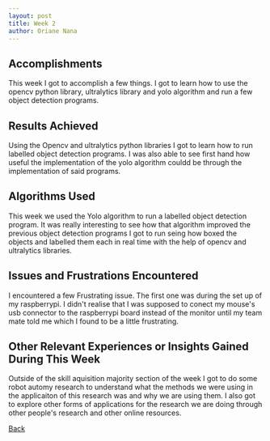 ```yaml
---
layout: post
title: Week 2
author: Oriane Nana
---
```

## Accomplishments
   This week I got to accomplish a few things. I got to learn how to use the opencv python library, ultralytics library and yolo algorithm and run a few object detection programs.
## Results Achieved 
   Using the Opencv and ultralytics python libraries I got to learn how to run labelled object detection programs. I was also able to see first hand how useful the implementation of the yolo algorithm couldd be through the implementation of said programs.
## Algorithms Used 
   This week we used the Yolo algorithm to run a labelled object detection program. It was really interesting to see how that algorithm improved the previous object detection programs I got to run seing how boxed the objects and labelled them each in real time with the help of opencv and ultralytics libraries.
## Issues and Frustrations Encountered
   I encountered a few Frustrating issue. The first one was during the set up of my raspberrypi. I didn't realise that I was supposed to conect my mouse's usb connector to the raspberrypi board instead of the monitor until my team mate told me which I found to be a little frustrating.
## Other Relevant Experiences or Insights Gained During This Week
   Outside of the skill aquisition majority section of the week I got to do some robot automy research to understand what the methods we were using in the applicaiton of this research was and why we are using them. I also got to explore other forms of applications for the research we are doing through other people's research and other online resources.
   
[Back](./)
